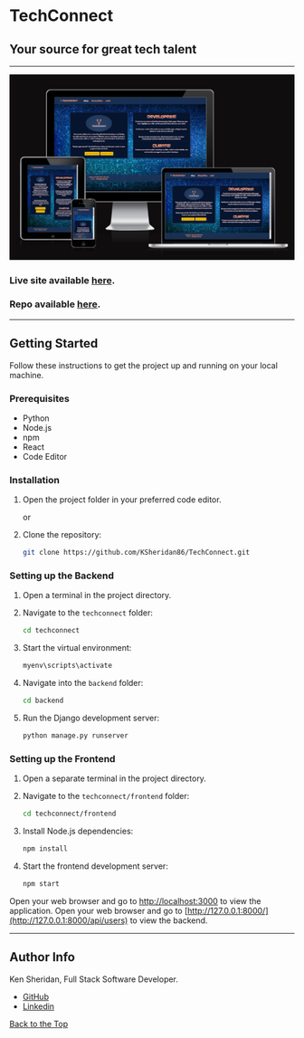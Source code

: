 # TechConnect

## Your source for great tech talent
------------------------------------

![alt text](./docs/responsive.png)

### Live site available [here](https://www.tech-connect.ie). 
### Repo available [here](https://github.com/KSheridan86/TechConnect).


-----

## Getting Started

Follow these instructions to get the project up and running on your local machine.

### Prerequisites

- Python
- Node.js
- npm
- React
- Code Editor

### Installation

1. Open the project folder in your preferred code editor.

    or

2. Clone the repository:

    ```bash
    git clone https://github.com/KSheridan86/TechConnect.git
    ```


### Setting up the Backend

1. Open a terminal in the project directory.

2. Navigate to the `techconnect` folder:

    ```bash
    cd techconnect
    ```

3. Start the virtual environment:

    ```bash
    myenv\scripts\activate
    ```

4. Navigate into the `backend` folder:

    ```bash
    cd backend
    ```

5. Run the Django development server:

    ```bash
    python manage.py runserver
    ```

### Setting up the Frontend

1. Open a separate terminal in the project directory.

2. Navigate to the `techconnect/frontend` folder:

    ```bash
    cd techconnect/frontend
    ```

3. Install Node.js dependencies:

    ```bash
    npm install
    ```

4. Start the frontend development server:

    ```bash
    npm start
    ```

Open your web browser and go to [http://localhost:3000](http://localhost:3000) to view the application.
Open your web browser and go to [http://127.0.0.1:8000/](http://127.0.0.1:8000/api/users) to view the backend.

-----


## Author Info

Ken Sheridan, Full Stack Software Developer.
- [GitHub](https://github.com/KSheridan86)
- [Linkedin](https://www.linkedin.com/in/kensheridan86/)


[Back to the Top](#techconnect)